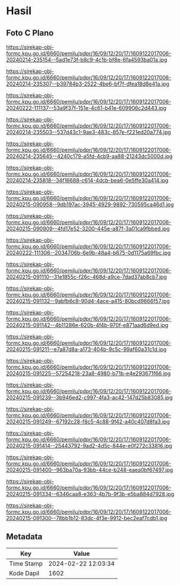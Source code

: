 # Hasil

## Foto C Plano

https://sirekap-obj-formc.kpu.go.id/6660/pemilu/pdpr/16/09/12/20/17/1609122017006-20240214-235154--5ad1e73f-b8c9-4c1b-bf8e-6fa4593ba01a.jpg

https://sirekap-obj-formc.kpu.go.id/6660/pemilu/pdpr/16/09/12/20/17/1609122017006-20240214-235307--b39784b3-2522-4be6-bf7f-dfea18d8e41a.jpg

https://sirekap-obj-formc.kpu.go.id/6660/pemilu/pdpr/16/09/12/20/17/1609122017006-20240222-111137--53a9f37f-151e-4c61-b41e-609906c2d443.jpg

https://sirekap-obj-formc.kpu.go.id/6660/pemilu/pdpr/16/09/12/20/17/1609122017006-20240214-235503--537d43c1-9ae3-483c-857e-f221ed20a774.jpg

https://sirekap-obj-formc.kpu.go.id/6660/pemilu/pdpr/16/09/12/20/17/1609122017006-20240214-235645--4240c179-a5fd-4cb9-aa88-21243dc5000d.jpg

https://sirekap-obj-formc.kpu.go.id/6660/pemilu/pdpr/16/09/12/20/17/1609122017006-20240214-235818--34f16688-c614-4dcb-bea6-0e5ffe30a414.jpg

https://sirekap-obj-formc.kpu.go.id/6660/pemilu/pdpr/16/09/12/20/17/1609122017006-20240215-090958--9db197ac-3945-4929-9892-730595ca46d1.jpg

https://sirekap-obj-formc.kpu.go.id/6660/pemilu/pdpr/16/09/12/20/17/1609122017006-20240215-090909--4fd17e52-3200-445e-a87f-3a01ca9fbbed.jpg

https://sirekap-obj-formc.kpu.go.id/6660/pemilu/pdpr/16/09/12/20/17/1609122017006-20240222-111306--2034706b-6e9b-48a4-b675-0d1175a69fbc.jpg

https://sirekap-obj-formc.kpu.go.id/6660/pemilu/pdpr/16/09/12/20/17/1609122017006-20240215-091110--31e1855c-f26c-468d-a9ce-7dad37ab8cb7.jpg

https://sirekap-obj-formc.kpu.go.id/6660/pemilu/pdpr/16/09/12/20/17/1609122017006-20240215-091132--9abfb6c8-90d4-4ace-a415-80bcd9666f57.jpg

https://sirekap-obj-formc.kpu.go.id/6660/pemilu/pdpr/16/09/12/20/17/1609122017006-20240215-091142--4b11286e-620b-4f4b-970f-e871aad6d9ed.jpg

https://sirekap-obj-formc.kpu.go.id/6660/pemilu/pdpr/16/09/12/20/17/1609122017006-20240215-091211--e7a87d8a-a173-404b-9c5c-99af60a31c1d.jpg

https://sirekap-obj-formc.kpu.go.id/6660/pemilu/pdpr/16/09/12/20/17/1609122017006-20240215-091225--57254218-23a8-4980-b71b-e4e293671f66.jpg

https://sirekap-obj-formc.kpu.go.id/6660/pemilu/pdpr/16/09/12/20/17/1609122017006-20240215-091239--3b946ed2-c997-4fa3-ac42-147d25b83085.jpg

https://sirekap-obj-formc.kpu.go.id/6660/pemilu/pdpr/16/09/12/20/17/1609122017006-20240215-091249--67192c28-f8c5-4c88-9f42-a40c407d8fa3.jpg

https://sirekap-obj-formc.kpu.go.id/6660/pemilu/pdpr/16/09/12/20/17/1609122017006-20240215-091414--25443792-9ad2-4d5c-844e-e0f272c33816.jpg

https://sirekap-obj-formc.kpu.go.id/6660/pemilu/pdpr/16/09/12/20/17/1609122017006-20240215-091400--963ba70a-93bb-44ce-b248-eaea0bf67497.jpg

https://sirekap-obj-formc.kpu.go.id/6660/pemilu/pdpr/16/09/12/20/17/1609122017006-20240215-091334--6346caa8-e363-4b7b-9f3b-e5ba884d7928.jpg

https://sirekap-obj-formc.kpu.go.id/6660/pemilu/pdpr/16/09/12/20/17/1609122017006-20240215-091300--78bb1b12-83dc-4f3e-9912-bec2eaf7cdb1.jpg


## Metadata

| Key        | Value               |
| ---------- | ------------------- |
| Time Stamp | 2024-02-22 12:03:34 |
| Kode Dapil | 1602                |



